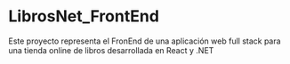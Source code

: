 # LibrosNet_FrontEnd
Este proyecto representa el FronEnd de una aplicación web full stack para una tienda online de libros desarrollada en React y .NET
